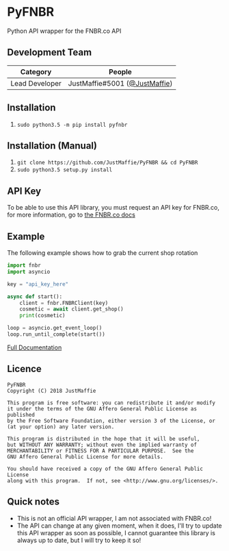 # PyFNBR
Python API wrapper for the FNBR.co API

## Development Team
Category            | People
------------------- | --------------------------
Lead Developer      | JustMaffie#5001 ([@JustMaffie](https://github.com/JustMaffie))

## Installation
1. `sudo python3.5 -m pip install pyfnbr`

## Installation (Manual)
1. `git clone https://github.com/JustMaffie/PyFNBR && cd PyFNBR`
1. `sudo python3.5 setup.py install`

## API Key
To be able to use this API library, you must request an API key for FNBR.co, for more information, go to [the FNBR.co docs](https://fnbr.co/api/docs)

## Example
The following example shows how to grab the current shop rotation
```py
import fnbr
import asyncio

key = "api_key_here"

async def start():
    client = fnbr.FNBRClient(key)
    cosmetic = await client.get_shop()
    print(cosmetic)

loop = asyncio.get_event_loop()
loop.run_until_complete(start())
```
[Full Documentation](https://github.com/JustMaffie/PyFNBR/wiki)

## Licence

```
PyFNBR
Copyright (C) 2018 JustMaffie

This program is free software: you can redistribute it and/or modify
it under the terms of the GNU Affero General Public License as published
by the Free Software Foundation, either version 3 of the License, or
(at your option) any later version.

This program is distributed in the hope that it will be useful,
but WITHOUT ANY WARRANTY; without even the implied warranty of
MERCHANTABILITY or FITNESS FOR A PARTICULAR PURPOSE.  See the
GNU Affero General Public License for more details.

You should have received a copy of the GNU Affero General Public License
along with this program.  If not, see <http://www.gnu.org/licenses/>.
```

## Quick notes
- This is not an official API wrapper, I am not associated with FNBR.co!
- The API can change at any given moment, when it does, I'll try to update this API wrapper as soon as possible, I cannot guarantee this library is always up to date, but I will try to keep it so!